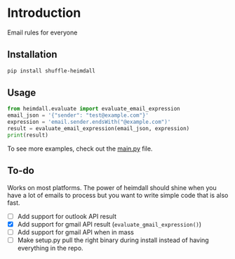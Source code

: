 # Introduction

Email rules for everyone

## Installation

```bash
pip install shuffle-heimdall
```


## Usage

```python
from heimdall.evaluate import evaluate_email_expression
email_json = '{"sender": "test@example.com"}'
expression = 'email.sender.endsWith("@example.com")'
result = evaluate_email_expression(email_json, expression)
print(result)
```

To see more examples, check out the [main.py](./heimdall/main.py) file.

## To-do

Works on most platforms. The power of heimdall should shine when you have a lot of emails to process but you want to write simple code that is also fast.

- [ ] Add support for outlook API result
- [x] Add support for gmail API result (`evaluate_gmail_expression()`)
- [ ] Add support for gmail API when in mass
- [ ] Make setup.py pull the right binary during install instead of having everything in the repo.
